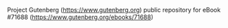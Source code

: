 Project Gutenberg (https://www.gutenberg.org) public repository
for eBook #71688 (https://www.gutenberg.org/ebooks/71688)
